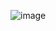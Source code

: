 ![image](https://user-images.githubusercontent.com/84267907/156004543-33c42989-d798-4d46-a8c2-ae73e681e56d.png)
